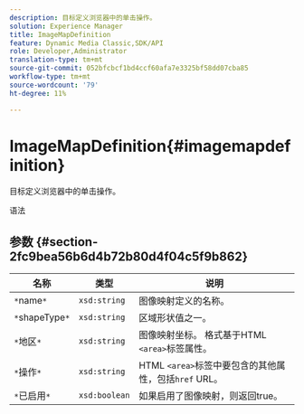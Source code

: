 ```yaml
---
description: 目标定义浏览器中的单击操作。
solution: Experience Manager
title: ImageMapDefinition
feature: Dynamic Media Classic,SDK/API
role: Developer,Administrator
translation-type: tm+mt
source-git-commit: 052bfcbcf1bd4ccf60afa7e3325bf58dd07cba85
workflow-type: tm+mt
source-wordcount: '79'
ht-degree: 11%

---
```



# ImageMapDefinition{#imagemapdefinition}

目标定义浏览器中的单击操作。

语法

## 参数 {#section-2fc9bea56b6d4b72b80d4f04c5f9b862}

| 名称 | 类型 | 说明 |
|---|---|---|
| `*`name`*` | `xsd:string` | 图像映射定义的名称。 |
| `*`shapeType`*` | `xsd:string` | 区域形状值之一。 |
| `*`地区`*` | `xsd:string` | 图像映射坐标。 格式基于HTML `<area>`标签属性。 |
| `*`操作`*` | `xsd:string` | HTML `<area>`标签中要包含的其他属性，包括`href` URL。 |
| `*`已启用`*` | `xsd:boolean` | 如果启用了图像映射，则返回true。 |

